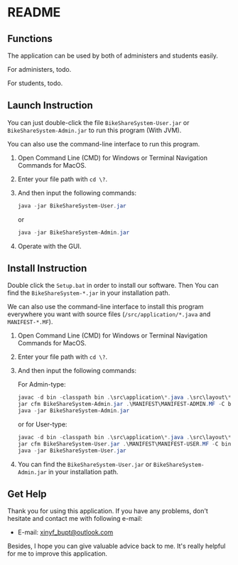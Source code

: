 # README

## Functions

The application can be used by both of administers and students easily.

For administers, todo.

For students, todo.

## Launch Instruction

You can just double-click the file `BikeShareSystem-User.jar` or `BikeShareSystem-Admin.jar` to run this program (With JVM).

You can also use the command-line interface to run this program.

1. Open Command Line (CMD) for Windows or Terminal Navigation Commands for MacOS.

2. Enter your file path with `cd \?`.

3. And then input the following commands:

   ```powershell
   java -jar BikeShareSystem-User.jar
   ```
   or
   ```powershell
   java -jar BikeShareSystem-Admin.jar
   ```

4. Operate with the GUI.

## Install Instruction

Double click the `Setup.bat` in order to install our software. Then You can find the `BikeShareSystem-*.jar` in your installation path.

We can also use the command-line interface to install this program everywhere you want with source files (`/src/application/*.java` and `MANIFEST-*.MF`).

1. Open Command Line (CMD) for Windows or Terminal Navigation Commands for MacOS.

2. Enter your file path with `cd \?`.

3. And then input the following commands:

   For Admin-type:

   ```powershell
   javac -d bin -classpath bin .\src\application\*.java .\src\layout\*.java
   jar cfm BikeShareSystem-Admin.jar .\MANIFEST\MANIFEST-ADMIN.MF -C bin .
   java -jar BikeShareSystem-Admin.jar
   ```
   
   or for User-type:

   ```powershell
   javac -d bin -classpath bin .\src\application\*.java .\src\layout\*.java
   jar cfm BikeShareSystem-User.jar .\MANIFEST\MANIFEST-USER.MF -C bin .
   java -jar BikeShareSystem-User.jar
   ```

4. You can find the `BikeShareSystem-User.jar` or `BikeShareSystem-Admin.jar` in your installation path.

## Get Help

Thank you for using this application. If you have any problems, don't hesitate and contact me with following e-mail:

- E-mail: xinyf_bupt@outlook.com

Besides, I hope you can give valuable advice back to me. It's really helpful for me to improve this application.